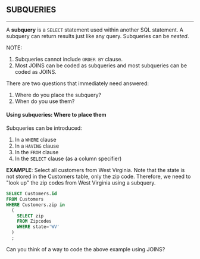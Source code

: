 ## SUBQUERIES
---
A __subquery__ is a `SELECT` statement used within another SQL statement.  A subquery can return results just like any query.  Subqueries can be _nested_. 

NOTE: 

1. Subqueries cannot include `ORDER BY` clause.  
2. Most JOINS can be coded as subqueries and most subqueries can be coded as JOINS.

There are two questions that immediately need answered:

1. Where do you place the subquery?
2. When do you use them?

#### Using subqueries: Where to place them

Subqueries can be introduced:
1. In a `WHERE` clause
2. In a `HAVING` clause
3. In the `FROM` clause
4. In the `SELECT` clause (as a column specifier)

__EXAMPLE__: Select all customers from West Virginia.  Note that the state is not stored in the Customers table, only the zip code.  Therefore, we need to "look up" the zip codes from West Virginia using a subquery.

```sql
SELECT Customers.id 
FROM Customers 
WHERE Customers.zip in 
  (
    SELECT zip 
    FROM Zipcodes 
    WHERE state='WV'
  )
  ;
```

Can you think of a way to code the above example using JOINS?


